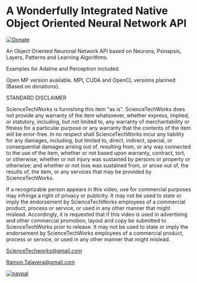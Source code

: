 # A Wonderfully Integrated Native Object Oriented Neural Network API
[![Donate](https://img.shields.io/badge/Donate-PayPal-green.svg)](https://www.paypal.com/cgi-bin/webscr?cmd=_s-xclick&hosted_button_id=KAECBWDG288P6)

An Object Oriented Neuronal Network API based on Neurons, Psinapsis, Layers, Patterns and Learning Algorithms.

Examples for Adaline and Perceptron included.

Open MP version available. MPI, CUDA and OpenCL versions planned (Based on donations).


STANDARD DISCLAIMER

ScienceTechWorks is furnishing this item "as is". ScienceTechWorks does not provide any warranty of the item whatsoever, whether express, implied, or statutory, including, but not limited to, any warranty of merchantability or fitness for a particular purpose or any warranty that the contents of the item will be error-free.
In no respect shall ScienceTechWorks incur any liability for any damages, including, but limited to, direct, indirect, special, or consequential damages arising out of, resulting from, or any way connected to the use of the item, whether or not based upon warranty, contract, tort, or otherwise; whether or not injury was sustained by persons or property or otherwise; and whether or not loss was sustained from, or arose out of, the results of, the item, or any services that may be provided by ScienceTechWorks.

If a recognizable person appears in this video, use for commercial purposes may infringe a right of privacy or publicity. It may not be used to state or imply the endorsement by ScienceTechWorks employees of a commercial product, process or service, or used in any other manner that might mislead. Accordingly, it is requested that if this video is used in advertising and other commercial promotion, layout and copy be submitted to ScienceTechWorks prior to release. It may not be used to state or imply the endorsement by ScienceTechWorks employees of a commercial product, process or service, or used in any other manner that might mislead.
 
ScienceTechworks@gmail.com

Ramon.Talavera@gmail.com

[![paypal](https://www.paypalobjects.com/en_US/i/btn/btn_donateCC_LG.gif)](https://www.paypal.com/cgi-bin/webscr?cmd=_s-xclick&hosted_button_id=KAECBWDG288P6)